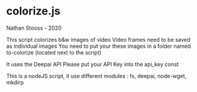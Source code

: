# colorize.js
Nathan Stooss - 2020

This script colorizes b&w images of video
Video frames need to be saved as individual images
You need to put your these images in a folder named to-colorize (located next to the script)

It uses the Deepai API
Please put your API Key into the api_key const

This is a nodeJS script, it use different modules : fs, deepai, node-wget, mkdirp
